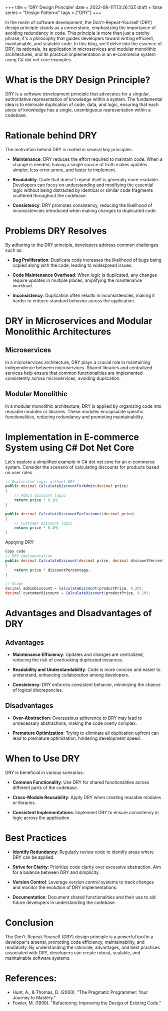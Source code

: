 +++
title = 'DRY Design Principle'
date = 2022-08-11T13:26:13Z
draft = false
series = "Design Patterns"
tags = ["DRY"]
+++

In the realm of software development, the Don't-Repeat-Yourself (DRY) design principle stands as a cornerstone, emphasizing the importance of avoiding redundancy in code. This principle is more than just a catchy phrase; it's a philosophy that guides developers toward writing efficient, maintainable, and scalable code. In this blog, we'll delve into the essence of DRY, its rationale, its application in microservices and modular monolithic architectures, and its practical implementation in an e-commerce system using C# dot net core examples.

# What is the DRY Design Principle?

DRY is a software development principle that advocates for a singular, authoritative representation of knowledge within a system. The fundamental idea is to eliminate duplication of code, data, and logic, ensuring that each piece of knowledge has a single, unambiguous representation within a codebase.

# Rationale behind DRY

The motivation behind DRY is rooted in several key principles:

- **Maintenance**: DRY reduces the effort required to maintain code. When a change is needed, having a single source of truth makes updates simpler, less error-prone, and faster to implement.

- **Readability**: Code that doesn't repeat itself is generally more readable. Developers can focus on understanding and modifying the essential logic without being distracted by identical or similar code fragments scattered throughout the codebase.

- **Consistency**: DRY promotes consistency, reducing the likelihood of inconsistencies introduced when making changes to duplicated code.

# Problems DRY Resolves

By adhering to the DRY principle, developers address common challenges such as:

- **Bug Proliferation**: Duplicate code increases the likelihood of bugs being copied along with the code, leading to widespread issues.

- **Code Maintenance Overhead**: When logic is duplicated, any changes require updates in multiple places, amplifying the maintenance workload.

- **Inconsistency**: Duplication often results in inconsistencies, making it harder to enforce standard behavior across the application.

# DRY in Microservices and Modular Monolithic Architectures

## Microservices

In a microservices architecture, DRY plays a crucial role in maintaining independence between microservices. Shared libraries and centralized services help ensure that common functionalities are implemented consistently across microservices, avoiding duplication.

## Modular Monolithic

In a modular monolithic architecture, DRY is applied by organizing code into reusable modules or libraries. These modules encapsulate specific functionalities, reducing redundancy and promoting maintainability.

# Implementation in E-commerce System using C# Dot Net Core

Let's explore a simplified example in C# dot net core for an e-commerce system. Consider the scenario of calculating discounts for products based on user roles.

```csharp
// Duplicated logic without DRY
public decimal CalculateDiscountForAdmin(decimal price)
{
    // Admin discount logic
    return price * 0.2M;
}

public decimal CalculateDiscountForCustomer(decimal price)
{
    // Customer discount logic
    return price * 0.1M;
}
```

Applying DRY:

```csharp
Copy code
// DRY implementation
public decimal CalculateDiscount(decimal price, decimal discountPercentage)
{
    return price * discountPercentage;
}

// Usage
decimal adminDiscount = CalculateDiscount(productPrice, 0.2M);
decimal customerDiscount = CalculateDiscount(productPrice, 0.1M);
```

# Advantages and Disadvantages of DRY

## Advantages

- **Maintenance Efficiency**: Updates and changes are centralized, reducing the risk of overlooking duplicated instances.

- **Readability and Understandability**: Code is more concise and easier to understand, enhancing collaboration among developers.

- **Consistency**: DRY enforces consistent behavior, minimizing the chance of logical discrepancies.

## Disadvantages

- **Over-Abstraction**: Overzealous adherence to DRY may lead to unnecessary abstractions, making the code overly complex.

- **Premature Optimization**: Trying to eliminate all duplication upfront can lead to premature optimization, hindering development speed.

# When to Use DRY

DRY is beneficial in various scenarios:

- **Common Functionality**: Use DRY for shared functionalities across different parts of the codebase.

- **Cross-Module Reusability**: Apply DRY when creating reusable modules or libraries.

- **Consistent Implementations**: Implement DRY to ensure consistency in logic across the application.

# Best Practices

- **Identify Redundancy**: Regularly review code to identify areas where DRY can be applied.

- **Strive for Clarity**: Prioritize code clarity over excessive abstraction. Aim for a balance between DRY and simplicity.

- **Version Control**: Leverage version control systems to track changes and monitor the evolution of DRY implementations.

- **Documentation**: Document shared functionalities and their use to aid future developers in understanding the codebase.

# Conclusion

The Don't-Repeat-Yourself (DRY) design principle is a powerful tool in a developer's arsenal, promoting code efficiency, maintainability, and readability. By understanding the rationale, advantages, and best practices associated with DRY, developers can create robust, scalable, and maintainable software systems.

# References:

- Hunt, A., & Thomas, D. (2000). "The Pragmatic Programmer: Your Journey to Mastery."
- Fowler, M. (1999). "Refactoring: Improving the Design of Existing Code."
